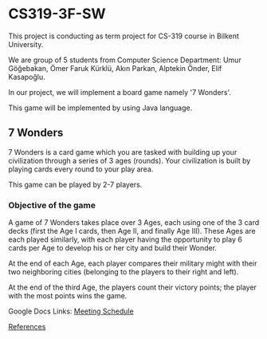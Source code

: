 # CS319-3F-SW
This project is conducting as term project for CS-319 course in Bilkent University.

We are group of 5  students from Computer Science Department:
Umur Göğebakan, Ömer Faruk Kürklü, Akın Parkan, Alptekin Önder, Elif Kasapoğlu.

In our project, we will implement a board game namely '7 Wonders'.

This game will be implemented by using Java language.

## 7 Wonders
7 Wonders  is a card game which you are tasked with building up your civilization through a series of 3 ages (rounds). Your civilization is built by playing cards every round to your play area. 

This game can be played by 2-7 players.
### Objective of the game
A game of 7 Wonders takes place over 3 Ages, each using one of the 3 card decks (first the Age I cards, then Age II, and finally Age III). These Ages are each played similarly, with each player having the opportunity to play 6 cards per Age to develop his or her city and build their Wonder.

At the end of each Age, each player compares their military might with their two neighboring cities (belonging to the players to their right and left).

At the end of the third Age, the players count their victory points; the player with the most points wins the game.


Google Docs Links:
[Meeting Schedule](https://docs.google.com/document/d/1VJEnRQnAFjuCJ2givL2PP5Lf2wkSoLi_eQuPIs_KVcM/edit?usp=sharing "Schedule Google Doc")


[References](https://www.ultraboardgames.com/7wonders/game-rules.php)
